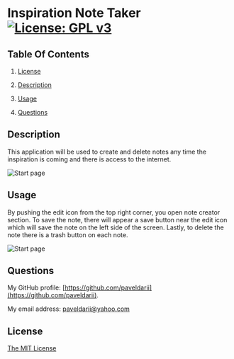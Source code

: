 # Inspiration Note Taker [![License: GPL v3](https://img.shields.io/badge/License-MIT-yellow.svg)](https://opensource.org/licenses/MIT)

## Table Of Contents

1. [License](#license)

2. [Description](#description)

3. [Usage](#usage)

4. [Questions](#questions)

## Description

This application will be used to create and delete notes any time the inspiration is coming and there is access to the internet.

![Start page]("screenshots/notePage.png")

## Usage

By pushing the edit icon from the top right corner, you open note creator section. To save the note, there will appear a save button near the edit icon which will save the note on the left side of the screen. Lastly, to delete the note there is a trash button on each note.

![Start page]("screenshots/notePage.png")

## Questions

My GitHub profile: [https://github.com/paveldarii](https://github.com/paveldarii).

My email address: paveldarii@yahoo.com

## License

[The MIT License](https://opensource.org/licenses/MIT/)
